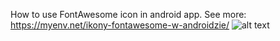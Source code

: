How to use FontAwesome icon in android app. See more: https://myenv.net/ikony-fontawesome-w-androidzie/
![alt text](https://myenv.net/wp-content/uploads/2017/07/ikony-fontawesome-w-androidzie-color-169x300.png)
